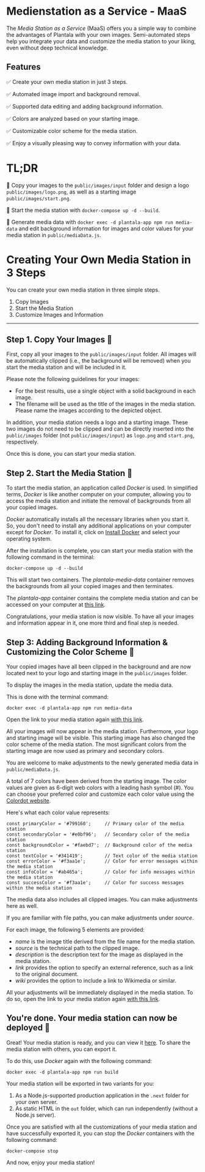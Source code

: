 # Medienstation as a Service - MaaS

The _Media Station as a Service_ (MaaS) offers you a simple way to combine the advantages of Plantala with your own images. Semi-automated steps help you integrate your data and customize the media station to your liking, even without deep technical knowledge.

## Features

✅ Create your own media station in just 3 steps.

✅ Automated image import and background removal.

✅ Supported data editing and adding background information.

✅ Colors are analyzed based on your starting image.

✅ Customizable color scheme for the media station.

✅ Enjoy a visually pleasing way to convey information with your data.

# TL;DR

 🚀 Copy your images to the `public/images/input` folder and design a logo `public/images/logo.png`, as well as a starting image `public/images/start.png`.
  
🚀 Start the media station with `docker-compose up -d --build`.

🚀 Generate media data with `docker exec -d plantala-app npm run media-data` and edit background information for images and color values for your media station in `public/mediaData.js`.

# Creating Your Own Media Station in 3 Steps

You can create your own media station in three simple steps.

1. Copy Images
2. Start the Media Station
3. Customize Images and Information

---

## Step 1. Copy Your Images 🎨

First, copy all your images to the `public/images/input` folder. All images will be automatically clipped (i.e., the background will be removed) when you start the media station and will be included in it.

Please note the following guidelines for your images:

- For the best results, use a single object with a solid background in each image.
- The filename will be used as the title of the images in the media station. Please name the images according to the depicted object.

In addition, your media station needs a logo and a starting image. These two images do not need to be clipped and can be directly inserted into the `public/images` folder (not `public/images/input`) as `logo.png` and `start.png`, respectively.

Once this is done, you can start your media station.

## Step 2. Start the Media Station 🚀 

To start the media station, an application called _Docker_ is used. In simplified terms, _Docker_ is like another computer on your computer, allowing you to access the media station and initiate the removal of backgrounds from all your copied images.

_Docker_ automatically installs all the necessary libraries when you start it. So, you don't need to install any additional applications on your computer except for _Docker_. To install it, click on [Install Docker](https://docs.docker.com/get-docker/) and select your operating system.

After the installation is complete, you can start your media station with the following command in the terminal:

```
docker-compose up -d --build
```

This will start two containers. The _plantala-media-data_ container removes the backgrounds from all your copied images and then terminates.

The _plantala-app_ container contains the complete media station and can be accessed on your computer at [this link](http://localhost:3000/).

Congratulations, your media station is now visible. To have all your images and information appear in it, one more third and final step is needed.

## Step 3: Adding Background Information & Customizing the Color Scheme 🎨

Your copied images have all been clipped in the background and are now located next to your logo and starting image in the `public/images` folder.

To display the images in the media station, update the media data.

This is done with the terminal command:

```
docker exec -d plantala-app npm run media-data
```

Open the link to your media station again [with this link](http://localhost:3000/).

All your images will now appear in the media station. Furthermore, your logo and starting image will be visible. This starting image has also changed the color scheme of the media station. The most significant colors from the starting image are now used as primary and secondary colors.

You are welcome to make adjustments to the newly generated media data in `public/mediaData.js`.

A total of 7 colors have been derived from the starting image. The color values are given as 6-digit web colors with a leading hash symbol (#). You can choose your preferred color and customize each color value using the [Colordot website](https://color.hailpixel.com/).

Here's what each color value represents:

```
const primaryColor = '#799160';     // Primary color of the media station
const secondaryColor = '#e0bf96';   // Secondary color of the media station
const backgroundColor = '#faebd7';  // Background color of the media station
const textColor = '#341419';        // Text color of the media station
const errorColor = '#f3aa1e';       // Color for error messages within the media station
const infoColor = '#ab465a';        // Color for info messages within the media station
const successColor = '#f3aa1e';     // Color for success messages within the media station
```

The media data also includes all clipped images. You can make adjustments here as well.

If you are familiar with file paths, you can make adjustments under _source_.

For each image, the following 5 elements are provided:

- _name_ is the image title derived from the file name for the media station.
- _source_ is the technical path to the clipped image.
- _description_ is the description text for the image as displayed in the media station.
- _link_ provides the option to specify an external reference, such as a link to the original document.
- _wiki_ provides the option to include a link to Wikimedia or similar.

All your adjustments will be immediately displayed in the media station. To do so, open the link to your media station again [with this link](http://localhost:3000/).

## You're done. Your media station can now be deployed 🎉

Great! Your media station is ready, and you can view it [here](http://localhost:3000/).
To share the media station with others, you can export it.

To do this, use _Docker_ again with the following command:

```
docker exec -d plantala-app npm run build
```

Your media station will be exported in two variants for you:

1. As a Node.js-supported production application in the `.next` folder for your own server.
2. As static HTML in the `out` folder, which can run independently (without a Node.js server).

Once you are satisfied with all the customizations of your media station and have successfully exported it, you can stop the _Docker_ containers with the following command:

```
docker-compose stop
```

And now, enjoy your media station!
